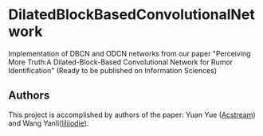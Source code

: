 # DilatedBlockBasedConvolutionalNetwork
Implementation of DBCN and ODCN networks from our paper "Perceiving More Truth:A Dilated-Block-Based Convolutional Network for Rumor Identification" (Ready to be published on  Information Sciences)
## Authors
This project is accomplished by authors of the paper: Yuan Yue ([Acstream](https://github.com/Acstream)) and Wang Yanli([lilijodie](https://github.com/lilijodie)).
